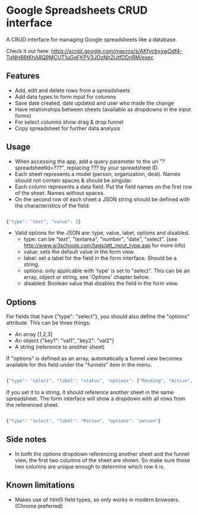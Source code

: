 # Google Spreadsheets CRUD interface
A CRUD interface for managing Google spreadsheets like a database.

Check it out here: https://script.google.com/macros/s/AKfycbyxwOdf4-TqNH86tKhA8Q9MCUT1uGqFKPV3JOzNh2lJtfDDnRM/exec

## Features

 * Add, edit and delete rows from a spreadsheets
 * Add data types to form input for columns
 * Save date created, date updated and user who made the change
 * Have relationships between sheets (available as dropdowns in the input forms)
 * For select columns show drag & drop funnel
 * Copy spreadsheet for further data analysis

## Usage

 * When accessing the app, add a query parameter to the url "?spreadsheetId=???", replacing ??? by your spreadsheet ID.
 * Each sheet represents a model (person, organization, deal). Names should not contain spaces & should be singular.
 * Each column represents a data field. Put the field names on the first row of the sheet. Names without spaces.
 * On the second row of each sheet a JSON string should be defined with the characteristics of the field.

```js

{"type": "text", "value": 2}

```

 * Valid options for the JSON are: type, value, label, options and disabled.
     * type: can be "text", "textarea", "number", "date", "select". (see http://www.w3schools.com/tags/att_input_type.asp for more info)
     * value: sets the default value in the form view.
     * label: set a label for the field in the form interface. Should be a string.
     * options: only applicable with 'type' is set to "select". This can be an array, object or string, see 'Options' chapter below.
     * disabled: Boolean value that disables the field in the form view.

## Options

For fields that have {"type": "select"}, you should also define the "options" attribute. This can be three things:

 * An array [1,2,3]
 * An object {"key1": "val1", "key2": "val2"}
 * A string (reference to another sheet)

If "options" is defined as an array, automatically a funnel view becomes available for this field under the "funnels" item in the menu. 

```js

{"type": "select", "label": "status", "options": ["Pending", "Active", "Cancelled"}

```

If you set it to a string, it should reference another sheet in the same spreadsheet. The form interface will show a dropdown with all rows from the referenced sheet.

```js

{"type": "select", "label": "Person", "options": "person"}

```

## Side notes

 * In both the options dropdown referencing another sheet and the funnel view, the first two columns of the sheet are shown. So make sure those two columns are unique enough to determine which row it is.

## Known limitations

 * Makes use of html5 field types, so only works in modern browsers. (Chrome preferred)
